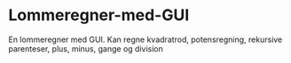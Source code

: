 # Lommeregner-med-GUI
En lommeregner med GUI. Kan regne kvadratrod, potensregning, rekursive parenteser, plus, minus, gange og division
